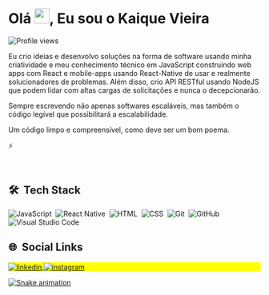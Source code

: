 <h1 align="left"> Olá <img src="https://raw.githubusercontent.com/kaueMarques/kaueMarques/master/hi.gif" width="30px">, Eu sou o Kaique Vieira </h1>
<p align="left"> <img src="https://komarev.com/ghpvc/?username=kaiquepy&color=yellow" alt="Profile views" /> </p>
  
Eu crio ideias e desenvolvo soluções na forma de software usando minha criatividade e meu conhecimento técnico em JavaScript construindo web apps com React e mobile-apps usando React-Native de usar e realmente solucionadores de problemas. Além disso, crio API RESTful usando NodeJS que podem lidar com altas cargas de solicitações e nunca o decepcionarão.

Sempre escrevendo não apenas softwares escaláveis, mas também o código legível que possibilitará a escalabilidade.

Um código limpo e compreensível, como deve ser um bom poema.

⚡

<br>

## 🛠 &nbsp;Tech Stack

![JavaScript](https://img.shields.io/badge/-JavaScript-05122A?style=flat&logo=javascript)&nbsp;
![React Native](https://img.shields.io/badge/-React%20Native-05122A?style=flat&logo=react)&nbsp;
![HTML](https://img.shields.io/badge/-HTML-05122A?style=flat&logo=HTML5)&nbsp;
![CSS](https://img.shields.io/badge/-CSS-05122A?style=flat&logo=CSS3&logoColor=1572B6)&nbsp;
![Git](https://img.shields.io/badge/-Git-05122A?style=flat&logo=git)&nbsp;
![GitHub](https://img.shields.io/badge/-GitHub-05122A?style=flat&logo=github)&nbsp;
![Visual Studio Code](https://img.shields.io/badge/-Visual%20Studio%20Code-05122A?style=flat&logo=visual-studio-code&logoColor=007ACC)&nbsp;

  
## 🌐 &nbsp;Social Links

<p align="left" style="background:yellow">
<a href="https://linkedin.com/in/kaiquepy" target="_blank">
  <img align="center" src="https://img.shields.io/badge/-kaiquepy-05122A?style=flat&logo=linkedin" alt="linkedin"/>
</a>
<a href="https://instagram.com/kaique.py" target="_blank">
 <img align="center" src="https://img.shields.io/badge/-kaique.py-05122A?style=flat&logo=instagram" alt="instagram"/>
</p>
              

<div> 
  
  ![Snake animation](https://github.com/kaiquepy/kaiquepy/blob/output/github-contribution-grid-snake.svg)
</div>
